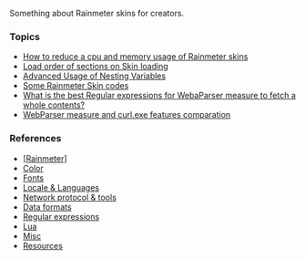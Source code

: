 Something about Rainmeter skins for creators.  

### Topics  
* [How to reduce a cpu and memory usage of Rainmeter skins](https://github.com/nek7u/Notes-for-Rainmeter-Skins/wiki/Reduce-a-cpu-and-memory-usage)  
* [Load order of sections on Skin loading](https://github.com/nek7u/Notes-for-Rainmeter-Skins/wiki/Load-order-of-sections-on-Skin-loading)  
* [Advanced Usage of Nesting Variables](https://github.com/nek7u/Notes-for-Rainmeter-Skins/wiki/Advanced-Usage-of-Nesting-Variables)  
* [Some Rainmeter Skin codes](https://github.com/nek7u/Notes-for-Rainmeter-Skins/wiki/Some-Rainmeter-Skin-codes)  
* [What is the best Regular expressions for WebaParser measure to fetch a whole contents?](https://github.com/nek7u/Notes-for-Rainmeter-Skins/wiki/WebParser-RegExp)  
* [WebParser measure and curl.exe features comparation](https://github.com/nek7u/Notes-for-Rainmeter-Skins/wiki/WebParser-v.s.-curl.exe)  

### References  
* [[Rainmeter]](https://github.com/nek7u/Notes-for-Rainmeter-Skins/wiki#rainmeter)  
* [Color](https://github.com/nek7u/Notes-for-Rainmeter-Skins/wiki#color)  
* [Fonts](https://github.com/nek7u/Notes-for-Rainmeter-Skins/wiki#fonts)  
* [Locale & Languages](https://github.com/nek7u/Notes-for-Rainmeter-Skins/wiki#locale--languages)  
* [Network protocol & tools](https://github.com/nek7u/Notes-for-Rainmeter-Skins/wiki#network-protocol--tools)  
* [Data formats](https://github.com/nek7u/Notes-for-Rainmeter-Skins/wiki#data-formats)  
* [Regular expressions](https://github.com/nek7u/Notes-for-Rainmeter-Skins/wiki#regular-expressions)  
* [Lua](https://github.com/nek7u/Notes-for-Rainmeter-Skins/wiki#lua)  
* [Misc](https://github.com/nek7u/Notes-for-Rainmeter-Skins/wiki#misc)  
* [Resources](https://github.com/nek7u/Notes-for-Rainmeter-Skins/wiki#resources)  
